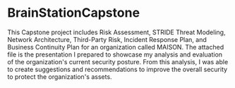 # BrainStationCapstone

This Capstone project includes Risk Assessment, STRIDE Threat Modeling, Network Architecture, Third-Party Risk, Incident Response Plan, and Business Continuity Plan for an organization called MAISON.
The attached file is the presentation I prepared to showcase my analysis and evaluation of the organization's current security posture. 
From this analysis, I was able to create suggestions and recommendations to improve the overall security to protect the organization's assets.
